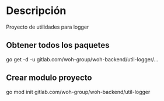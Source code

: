 # Descripción

Proyecto de utilidades para logger

## Obtener todos los paquetes

go get -d -u gitlab.com/woh-group/woh-backend/util-logger/...

## Crear modulo proyecto

go mod init gitlab.com/woh-group/woh-backend/util-logger
